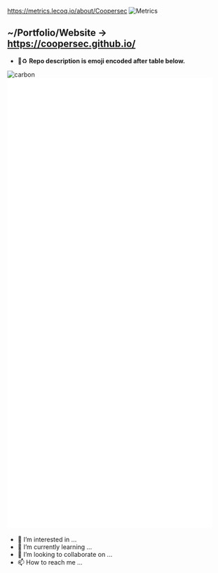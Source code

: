 https://metrics.lecoq.io/about/Coopersec
![Metrics](https://metrics.lecoq.io/coopersec?template=classic&config.timezone=Europe%2FStockholm)
## ~/Portfolio/Website -> https://coopersec.github.io/
- 📢♻️ **Repo description is emoji encoded after table below.**

![carbon](https://github.com/coopersec/coopersec/blob/main/carbon(4).png)
![Metrics](/github-metrics.svg)
- 👀 I’m interested in ...
- 🌱 I’m currently learning ...
- 💞️ I’m looking to collaborate on ...
- 📫 How to reach me ...

<!---
Bazhful/Bazhful is a ✨ special ✨ repository because its `README.md` (this file) appears on your GitHub profile.
You can click the Preview link to take a look at your changes.
--->
